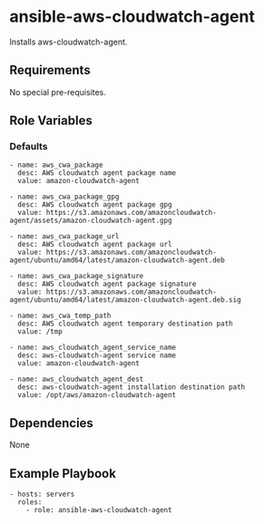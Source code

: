 # ansible-aws-cloudwatch-agent

Installs aws-cloudwatch-agent.

## Requirements ##

No special pre-requisites.

## Role Variables ##

### Defaults ###

    - name: aws_cwa_package
      desc: AWS cloudwatch agent package name
      value: amazon-cloudwatch-agent

    - name: aws_cwa_package_gpg
      desc: AWS cloudwatch agent package gpg
      value: https://s3.amazonaws.com/amazoncloudwatch-agent/assets/amazon-cloudwatch-agent.gpg

    - name: aws_cwa_package_url
      desc: AWS cloudwatch agent package url
      value: https://s3.amazonaws.com/amazoncloudwatch-agent/ubuntu/amd64/latest/amazon-cloudwatch-agent.deb
    
    - name: aws_cwa_package_signature
      desc: AWS cloudwatch agent package signature
      value: https://s3.amazonaws.com/amazoncloudwatch-agent/ubuntu/amd64/latest/amazon-cloudwatch-agent.deb.sig

    - name: aws_cwa_temp_path
      desc: AWS cloudwatch agent temporary destination path
      value: /tmp
    
    - name: aws_cloudwatch_agent_service_name
      desc: aws-cloudwatch-agent service name
      value: amazon-cloudwatch-agent
    
    - name: aws_cloudwatch_agent_dest
      desc: aws-cloudwatch-agent installation destination path
      value: /opt/aws/amazon-cloudwatch-agent

## Dependencies ##

None

## Example Playbook ##

    - hosts: servers
      roles:
        - role: ansible-aws-cloudwatch-agent

